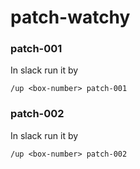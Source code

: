 # patch-watchy

### patch-001
In slack run it by 
```
/up <box-number> patch-001
```

### patch-002
In slack run it by 
```
/up <box-number> patch-002
```
